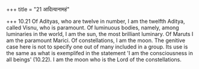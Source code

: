 +++
title = "21 आदित्यानामहं"

+++
10.21 Of Adityas, who are twelve in number, I am the twelfth Aditya,
called Visnu, who is paramount. Of luminuous bodies, namely, among
luminaries in the world, I am the sun, the most brilliant luminary. Of
Maruts I am the paramount Marici. Of constellations, I am the moon. The
genitive case here is not to specify one out of many included in a
group. Its use is the same as what is exemplifed in the statement 'I am
the consciousness in all beings' (10.22). I am the moon who is the Lord
of the constellations.
